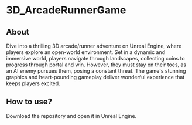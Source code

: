 # 3D_ArcadeRunnerGame
## About
Dive into a thrilling 3D arcade/runner adventure on Unreal Engine, where players explore an open-world environment. Set in a dynamic and immersive world, players navigate through landscapes, collecting coins to progress through portal and win. However, they must stay on their toes, as an AI enemy pursues them, posing a constant threat. The game's stunning graphics and heart-pounding gameplay deliver wonderful experience that keeps players excited.
## How to use?
Download the repository and open it in Unreal Engine.

